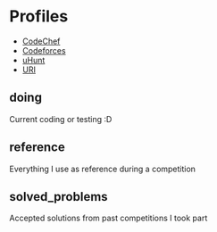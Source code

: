 # Profiles
* [CodeChef](https://www.codechef.com/users/gustavogardusi)
* [Codeforces](https://codeforces.com/profile/gustavo.gardusi)
* [uHunt](https://uhunt.onlinejudge.org/id/757693)
* [URI](https://www.urionlinejudge.com.br/judge/en/profile/20714)

## doing
Current coding or testing :D

## reference
Everything I use as reference during a competition

## solved_problems
Accepted solutions from past competitions I took part
